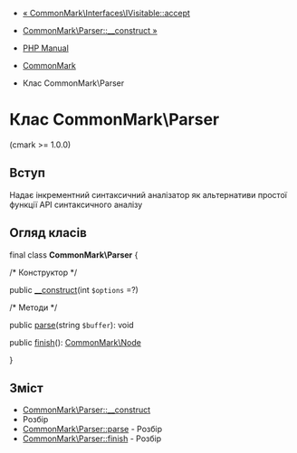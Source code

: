 - [« CommonMark\Interfaces\IVisitable::accept](commonmark-interfaces-ivisitable.accept.md)
- [CommonMark\Parser::\_\_construct »](commonmark-parser.construct.md)

- [PHP Manual](index.md)
- [CommonMark](book.cmark.md)
- Клас CommonMark\Parser

# Клас CommonMark\Parser

(cmark \>= 1.0.0)

## Вступ

Надає інкрементний синтаксичний аналізатор як
альтернативи простої функції API синтаксичного аналізу

## Огляд класів

final class **CommonMark\Parser** {

/\* Конструктор \*/

public [\_\_construct](commonmark-parser.construct.md)(int `$options`
=?)

/\* Методи \*/

public [parse](commonmark-parser.parse.md)(string `$buffer`): void

public [finish](commonmark-parser.finish.md)():
[CommonMark\Node](class.commonmark-node.md)

}

## Зміст

- [CommonMark\Parser::\_\_construct](commonmark-parser.construct.md)
- Розбір
- [CommonMark\Parser::parse](commonmark-parser.parse.md) - Розбір
- [CommonMark\Parser::finish](commonmark-parser.finish.md) - Розбір
